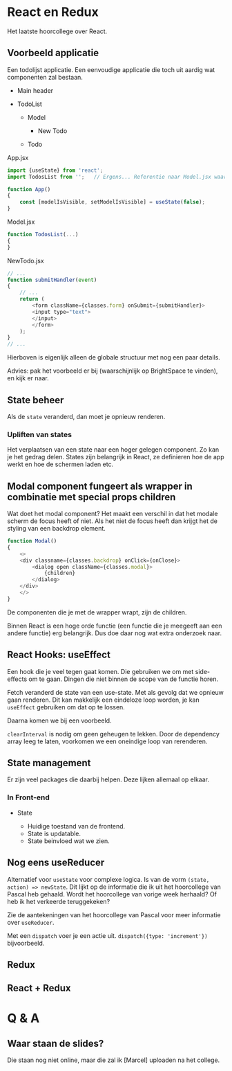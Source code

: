 # React en Redux
Het laatste hoorcollege over React.

## Voorbeeld applicatie
Een todolijst applicatie. Een eenvoudige applicatie die toch uit aardig wat componenten zal bestaan.

- Main header
- TodoList

    - Model

        - New Todo

    - Todo

App.jsx

```js
import {useState} from 'react';
import TodosList from '';   // Ergens... Referentie naar Model.jsx waarschijnlijk

function App()
{
    const [modelIsVisible, setModelIsVisible] = useState(false);
}
```

Model.jsx

```js
function TodosList(...)
{
}
```

NewTodo.jsx

```js
// ...
function submitHandler(event)
{
    // ...
    return (
        <form className={classes.form} onSubmit={submitHandler}>
        <input type="text">
        </input>
        </form>
    );
}
// ...
```

Hierboven is eigenlijk alleen de globale structuur met nog een paar details.

Advies: pak het voorbeeld er bij (waarschijnlijk op BrightSpace te vinden), en kijk er naar.

## State beheer
Als de `state` veranderd, dan moet je opnieuw renderen.

### Upliften van states
Het verplaatsen van een state naar een hoger gelegen component. Zo kan je het gedrag delen.
States zijn belangrijk in React, ze definieren hoe de app werkt en hoe de schermen laden etc.

## Modal component fungeert als wrapper in combinatie met special props children
Wat doet het modal component? Het maakt een verschil in dat het modale scherm de focus heeft of niet. Als het niet de focus heeft dan krijgt het de styling van een backdrop element.

```js
function Modal()
{
    <>
    <div classname={classes.backdrop} onClick={onClose}>
        <dialog open className={classes.modal}>
            {children}
        </dialog>
    </div>
    </>
}
```

De componenten die je met de wrapper wrapt, zijn de children.

Binnen React is een hoge orde functie (een functie die je meegeeft aan een andere functie) erg belangrijk. Dus doe daar nog wat extra onderzoek naar.

## React Hooks: useEffect
Een hook die je veel tegen gaat komen. Die gebruiken we om met side-effects om te gaan. Dingen die niet binnen de scope van de functie horen.

Fetch veranderd de state van een use-state. Met als gevolg dat we opnieuw gaan renderen. Dit kan makkelijk een eindeloze loop worden, je kan `useEffect` gebruiken om dat op te lossen.

Daarna komen we bij een voorbeeld.

`clearInterval` is nodig om geen geheugen te lekken. Door de dependency array leeg te laten, voorkomen we een oneindige loop van rerenderen.

## State management
Er zijn veel packages die daarbij helpen. Deze lijken allemaal op elkaar.

### In Front-end

- State

    - Huidige toestand van de frontend.
    - State is updatable.
    - State beinvloed wat we zien.

## Nog eens useReducer
Alternatief voor `useState` voor complexe logica. Is van de vorm `(state, action) => newState`. Dit lijkt op de informatie die ik uit het hoorcollege van Pascal heb gehaald. Wordt het hoorcollege van vorige week herhaald? Of heb ik het verkeerde teruggekeken?

Zie de aantekeningen van het hoorcollege van Pascal voor meer informatie over `useReducer`.

Met een `dispatch` voer je een actie uit. `dispatch({type: 'increment'})` bijvoorbeeld.

## Redux


## React + Redux

# Q & A
## Waar staan de slides?
Die staan nog niet online, maar die zal ik [Marcel] uploaden na het college.
